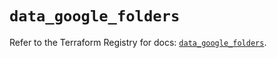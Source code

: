 # `data_google_folders`

Refer to the Terraform Registry for docs: [`data_google_folders`](https://registry.terraform.io/providers/hashicorp/google/5.37.0/docs/data-sources/folders).
